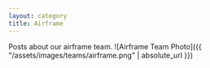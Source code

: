```yaml
---
layout: category
title: Airframe
---
```


Posts about our airframe team.
![Airframe Team Photo]({{ "/assets/images/teams/airframe.png" | absolute_url }})